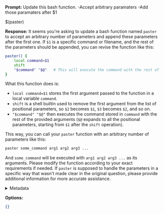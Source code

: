 **Prompt:**
Update this bash function. -Accept arbitrary paramaters -Add those paramaters after $1

$(paster)

**Response:**
It seems you're asking to update a bash function named `paster` to accept an arbitrary number of parameters and append these parameters after the first one. If `$1` is a specific command or filename, and the rest of the parameters should be appended, you can revise the function like this:

```bash
paster() {
    local command=$1
    shift
    "$command" "$@"   # This will execute the command with the rest of the arguments
}
```

What this function does is:

- `local command=$1` stores the first argument passed to the function in a local variable `command`.
- `shift` is a shell builtin used to remove the first argument from the list of positional parameters, so `$2` becomes `$1`, `$3` becomes `$2`, and so on.
- `"$command" "$@"` then executes the command stored in `command` with the rest of the provided arguments (`$@` expands to all the positional parameters, starting from `$1` after the `shift` operation).

This way, you can call your `paster` function with an arbitrary number of parameters like this:

```bash
paster some_command arg1 arg2 arg3 ...
```

And `some_command` will be executed with `arg1 arg2 arg3 ...` as its arguments. Please modify the function according to your exact requirements if needed. If `paster` is supposed to handle the parameters in a specific way that wasn't made clear in the original question, please provide additional information for more accurate assistance.

<details><summary>Metadata</summary>

- Duration: 28008 ms
- Datetime: 2023-12-04T11:48:40.523857
- Model: gpt-4-1106-preview

</details>

**Options:**
```json
{}
```

